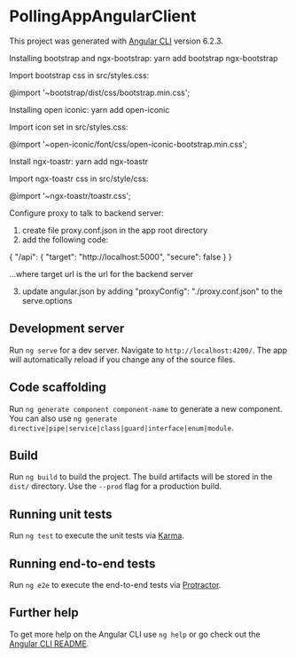 # PollingAppAngularClient

This project was generated with [Angular CLI](https://github.com/angular/angular-cli) version 6.2.3.

Installing bootstrap and ngx-bootstrap: yarn add bootstrap ngx-bootstrap

Import bootstrap css in src/styles.css:

@import '~bootstrap/dist/css/bootstrap.min.css';

Installing open iconic: yarn add open-iconic

Import icon set in src/styles.css:

@import '~open-iconic/font/css/open-iconic-bootstrap.min.css';

Install ngx-toastr: yarn add ngx-toastr

Import ngx-toastr css in src/style/css:

@import '~ngx-toastr/toastr.css';

Configure proxy to talk to backend server:
1. create file proxy.conf.json in the app root directory
2. add the following code:

{
  "/api": {
    "target": "http://localhost:5000",
    "secure": false
  }
}

...where target url is the url for the backend server

3. update angular.json by adding "proxyConfig": "./proxy.conf.json" to the serve.options

## Development server

Run `ng serve` for a dev server. Navigate to `http://localhost:4200/`. The app will automatically reload if you change any of the source files.

## Code scaffolding

Run `ng generate component component-name` to generate a new component. You can also use `ng generate directive|pipe|service|class|guard|interface|enum|module`.

## Build

Run `ng build` to build the project. The build artifacts will be stored in the `dist/` directory. Use the `--prod` flag for a production build.

## Running unit tests

Run `ng test` to execute the unit tests via [Karma](https://karma-runner.github.io).

## Running end-to-end tests

Run `ng e2e` to execute the end-to-end tests via [Protractor](http://www.protractortest.org/).

## Further help

To get more help on the Angular CLI use `ng help` or go check out the [Angular CLI README](https://github.com/angular/angular-cli/blob/master/README.md).
